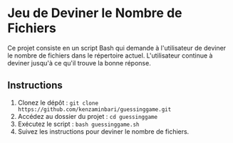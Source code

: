 # Jeu de Deviner le Nombre de Fichiers

Ce projet consiste en un script Bash qui demande à l'utilisateur de deviner le nombre de fichiers dans le répertoire actuel. L'utilisateur continue à deviner jusqu'à ce qu'il trouve la bonne réponse.

## Instructions

1. Clonez le dépôt : `git clone https://github.com/kenzaminbari/guessinggame.git`
2. Accédez au dossier du projet : `cd guessinggame`
3. Exécutez le script : `bash guessinggame.sh`
4. Suivez les instructions pour deviner le nombre de fichiers.
